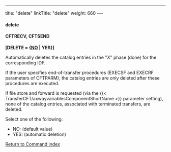 ---
title: "delete"
linkTitle: "delete"
weight: 660
---<span id="Delete"></span>

#### delete

#### CFTRECV, CFTSEND

**[DELETE = {<u>NO</u> &#124; YES}]**

Automatically deletes the catalog entries in the "X" phase
(done) for the corresponding IDF.

If the user specifies end-of-transfer procedures (EXECSF and EXECRF
parameters of CFTPARM), the catalog entries are only deleted after these
procedures are executed.

If file store and forward is requested (via the {{< TransferCFT/axwayvariablesComponentShortName  >}} parameter
setting), none of the catalog entries, associated with terminated transfers,
are deleted.

Select one of the following:

* NO:
    (default value)
* YES:
    (automatic deletion)

[Return to Command index](../../)
